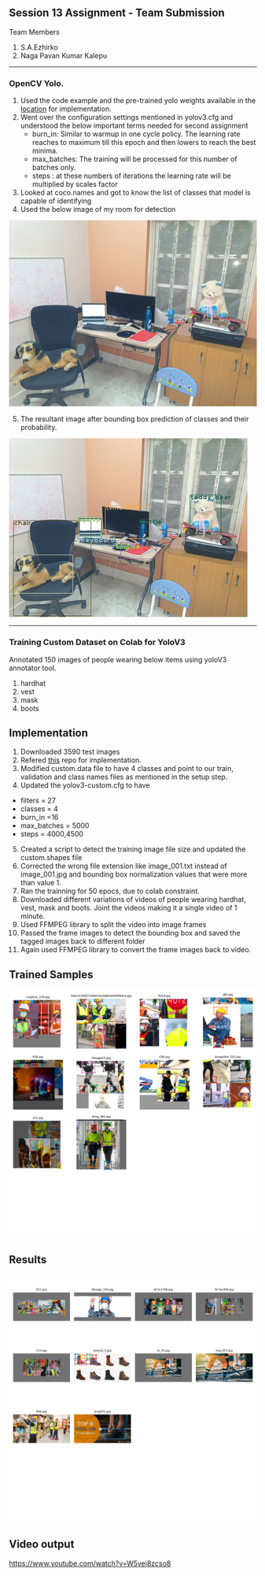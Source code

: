 ## Session 13 Assignment - Team Submission
Team Members
1. S.A.Ezhirko
2. Naga Pavan Kumar Kalepu
**********************************************************************************************************************
### OpenCV Yolo.

1. Used the code example and the pre-trained yolo weights available in the [location](https://pysource.com/2019/06/27/yolo-object-detection-using-opencv-with-python/) for implementation.
2. Went over the configuration settings mentioned in yolov3.cfg and understood the below important terms needed for second assignment
    - burn_in: Similar to warmup in one cycle policy. The learning rate reaches to maximum till this epoch and then lowers to reach the best minima.
    - max_batches: The training will be processed for this number of batches only.
    - steps : at these numbers of iterations the learning rate will be multiplied by scales factor
3. Looked at coco.names and got to know the list of classes that model is capable of identifying
4. Used the below image of my room for detection

  ![](Images/MyRoom.jpg) 
  
5. The resultant image after bounding box prediction of classes and their probability.

  ![](Images/Detected.jpg) 

**********************************************************************************************************************
### Training Custom Dataset on Colab for YoloV3
Annotated 150 images of people wearing below items using yoloV3 annotator tool.
1. hardhat
2. vest
3. mask
4. boots

## Implementation
1. Downloaded 3590 test images
2. Refered [this](https://github.com/theschoolofai/YoloV3) repo for implementation.
3. Modified custom.data file to have 4 classes and point to our train, validation and class names files as mentioned in the setup step.
4. Updated the yolov3-custom.cfg to have 
  - filters = 27
  - classes = 4
  - burn_in =16
  - max_batches = 5000
  - steps = 4000,4500
  
5. Created a script to detect the training image file size and updated the custom.shapes file
6. Corrected the wrong file extension like image_001.txt instead of image_001.jpg and bounding box normalization values that were more than value 1.
7. Ran the trainning for 50 epocs, due to colab constraint.
8. Downloaded different variations of videos of people wearing hardhat, vest, mask and boots. Joint the videos making it a single video of 1 minute.
9. Used FFMPEG library to split the video into image frames
10. Passed the frame images to detect the bounding box and saved the tagged images back to different folder
11. Again used FFMPEG library to convert the frame images back to video.

## **Trained Samples**

  ![](Images/train_batch0.png) 

## **Results**
  ![](Images/test_batch0.png) 

## **Video output**
https://www.youtube.com/watch?v=W5vej8zcso8

